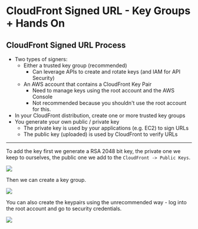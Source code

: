 # CloudFront Signed URL - Key Groups + Hands On

## CloudFront Signed URL Process

- Two types of signers:
    - Either a trusted key group (recommended)
        - Can leverage APIs to create and rotate keys (and IAM for API Security)
    - An AWS account that contains a CloudFront Key Pair
        - Need to manage keys using the root account and the AWS Console
        - Not recommended because you shouldn't use the root account for this.
- In your CloudFront distribution, create one or more trusted key groups
- You generate your own public / private key
    - The private key is used by your applications (e.g. EC2) to sign URLs
    - The public key (uploaded) is used by CloudFront to verify URLs

---

To add the key first we generate a RSA 2048 bit key, the private one we keep to ourselves, the public one we add to the `CloudFront -> Public Keys`.

![](2022-02-17-09-02-09.png)

Then we can create a key group.

![](2022-02-17-09-04-00.png)

You can also create the keypairs using the unrecommended way - log into the root account and go to security credentials.

![](2022-02-17-09-05-41.png)